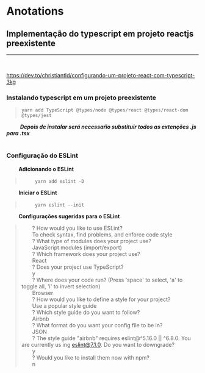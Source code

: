# Anotations 

## Implementação do typescript em projeto reactjs preexistente

___

&nbsp;

https://dev.to/christiantld/configurando-um-projeto-react-com-typescript-3kg

### Instalando typescript em um projeto preexistente

>` yarn add TypeScript @types/node @types/react @types/react-dom @types/jest ` <br/>

&emsp; &emsp; ***Depois de instalar será necessaŕio substituir todos as extenções .js para .tsx***
<br/>
<br/>

### Configuração do ESLint
&emsp;&emsp; **Adicionando o ESLint** <br/>
> &emsp;&emsp;` yarn add eslint -D` </br>

&emsp;&emsp; **Iniciar o ESLint** <br/>
> &emsp;&emsp;` yarn eslint --init` </br>

&emsp;&emsp; **Configurações sugeridas para o ESLint** <br/>
> &emsp;&emsp;? How would you like to use ESLint? <br/>
> &emsp;&emsp;To check syntax, find problems, and enforce code style <br/>
> &emsp;&emsp;? What type of modules does your project use? <br/>
> &emsp;&emsp;JavaScript modules (import/export) <br/>
> &emsp;&emsp;? Which framework does your project use? <br/>
> &emsp;&emsp;React <br/>
> &emsp;&emsp;? Does your project use TypeScript? <br/>
> &emsp;&emsp;y <br/>
> &emsp;&emsp;? Where does your code run? (Press 'space' to select, 'a' to toggle all, 'i' to invert selection) <br/>
> &emsp;&emsp;Browser <br/>
> &emsp;&emsp;? How would you like to define a style for your project? <br/>
> &emsp;&emsp;Use a popular style guide <br/>
> &emsp;&emsp;? Which style guide do you want to follow? <br/>
> &emsp;&emsp;Airbnb <br/>
> &emsp;&emsp;? What format do you want your config file to be in? <br/>
> &emsp;&emsp;JSON <br/>
> &emsp;&emsp;? The style guide "airbnb" requires eslint@^5.16.0 || ^6.8.0. You are currently us ing eslint@7.1.0. Do you want to downgrade? <br/>
> &emsp;&emsp;y <br/>
> &emsp;&emsp;? Would you like to install them now with npm? <br/>
> &emsp;&emsp;n <br/>